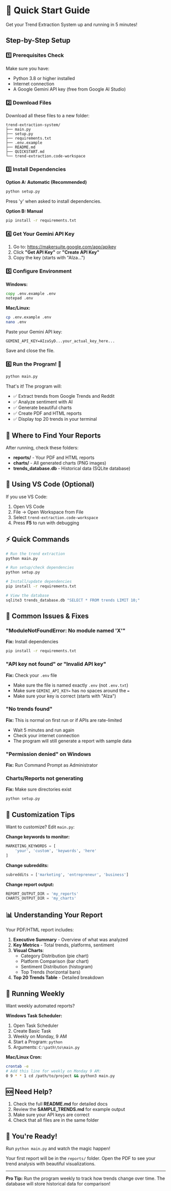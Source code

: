 # 🚀 Quick Start Guide

Get your Trend Extraction System up and running in 5 minutes!

## Step-by-Step Setup

### 1️⃣ Prerequisites Check
Make sure you have:
- Python 3.8 or higher installed
- Internet connection
- A Google Gemini API key (free from Google AI Studio)

### 2️⃣ Download Files
Download all these files to a new folder:
```
trend-extraction-system/
├── main.py
├── setup.py
├── requirements.txt
├── .env.example
├── README.md
├── QUICKSTART.md
└── trend-extraction.code-workspace
```

### 3️⃣ Install Dependencies

**Option A: Automatic (Recommended)**
```bash
python setup.py
```
Press 'y' when asked to install dependencies.

**Option B: Manual**
```bash
pip install -r requirements.txt
```

### 4️⃣ Get Your Gemini API Key

1. Go to: https://makersuite.google.com/app/apikey
2. Click **"Get API Key"** or **"Create API Key"**
3. Copy the key (starts with "AIza...")

### 5️⃣ Configure Environment

**Windows:**
```cmd
copy .env.example .env
notepad .env
```

**Mac/Linux:**
```bash
cp .env.example .env
nano .env
```

Paste your Gemini API key:
```
GEMINI_API_KEY=AIzaSyD...your_actual_key_here...
```

Save and close the file.

### 6️⃣ Run the Program! 🎉

```bash
python main.py
```

That's it! The program will:
- ✅ Extract trends from Google Trends and Reddit
- ✅ Analyze sentiment with AI
- ✅ Generate beautiful charts
- ✅ Create PDF and HTML reports
- ✅ Display top 20 trends in your terminal

## 📂 Where to Find Your Reports

After running, check these folders:
- **reports/** - Your PDF and HTML reports
- **charts/** - All generated charts (PNG images)
- **trends_database.db** - Historical data (SQLite database)

## 🎯 Using VS Code (Optional)

If you use VS Code:

1. Open VS Code
2. File → Open Workspace from File
3. Select `trend-extraction.code-workspace`
4. Press **F5** to run with debugging

## ⚡ Quick Commands

```bash
# Run the trend extraction
python main.py

# Run setup/check dependencies
python setup.py

# Install/update dependencies
pip install -r requirements.txt

# View the database
sqlite3 trends_database.db "SELECT * FROM trends LIMIT 10;"
```

## 🔧 Common Issues & Fixes

### "ModuleNotFoundError: No module named 'X'"
**Fix:** Install dependencies
```bash
pip install -r requirements.txt
```

### "API key not found" or "Invalid API key"
**Fix:** Check your `.env` file
- Make sure the file is named exactly `.env` (not `.env.txt`)
- Make sure `GEMINI_API_KEY=` has no spaces around the `=`
- Make sure your key is correct (starts with "AIza")

### "No trends found"
**Fix:** This is normal on first run or if APIs are rate-limited
- Wait 5 minutes and run again
- Check your internet connection
- The program will still generate a report with sample data

### "Permission denied" on Windows
**Fix:** Run Command Prompt as Administrator

### Charts/Reports not generating
**Fix:** Make sure directories exist
```bash
python setup.py
```

## 🎨 Customization Tips

Want to customize? Edit `main.py`:

**Change keywords to monitor:**
```python
MARKETING_KEYWORDS = [
    'your', 'custom', 'keywords', 'here'
]
```

**Change subreddits:**
```python
subreddits = ['marketing', 'entrepreneur', 'business']
```

**Change report output:**
```python
REPORT_OUTPUT_DIR = 'my_reports'
CHARTS_OUTPUT_DIR = 'my_charts'
```

## 📊 Understanding Your Report

Your PDF/HTML report includes:

1. **Executive Summary** - Overview of what was analyzed
2. **Key Metrics** - Total trends, platforms, sentiment
3. **Visual Charts**:
   - Category Distribution (pie chart)
   - Platform Comparison (bar chart)
   - Sentiment Distribution (histogram)
   - Top Trends (horizontal bars)
4. **Top 20 Trends Table** - Detailed breakdown

## 🔄 Running Weekly

Want weekly automated reports?

**Windows Task Scheduler:**
1. Open Task Scheduler
2. Create Basic Task
3. Weekly on Monday, 9 AM
4. Start a Program: `python`
5. Arguments: `C:\path\to\main.py`

**Mac/Linux Cron:**
```bash
crontab -e
# Add this line for weekly on Monday 9 AM:
0 9 * * 1 cd /path/to/project && python3 main.py
```

## 🆘 Need Help?

1. Check the full **README.md** for detailed docs
2. Review the **SAMPLE_TRENDS.md** for example output
3. Make sure your API keys are correct
4. Check that all files are in the same folder

## 🎉 You're Ready!

Run `python main.py` and watch the magic happen!

Your first report will be in the `reports/` folder. Open the PDF to see your trend analysis with beautiful visualizations.

---

**Pro Tip:** Run the program weekly to track how trends change over time. The database will store historical data for comparison!
